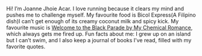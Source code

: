Hi! I’m Joanne Jhoie Acar. I love running because it clears my mind and pushes me to challenge myself. 
My favourite food is Bicol Express(A Filipino dish)I can’t get enough of its creamy coconut milk and spicy kick. 
My favourite music is [Welcome to the Black Parade by My Chemical Romance](https://youtu.be/RRKJiM9Njr8?si=OAOqvSFCzHWAADjD), which always gets me fired up. 
Fun facts about me: I grew up on an island but I can’t swim, and I also keep a journal of books I’ve read, filled with my favorite quotes.